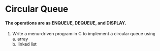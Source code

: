 # Circular Queue
#### The operations are as ENQUEUE, DEQUEUE, and DISPLAY.
1. Write a menu-driven program in C to implement a circular queue using \
a. array \
b. linked list 
